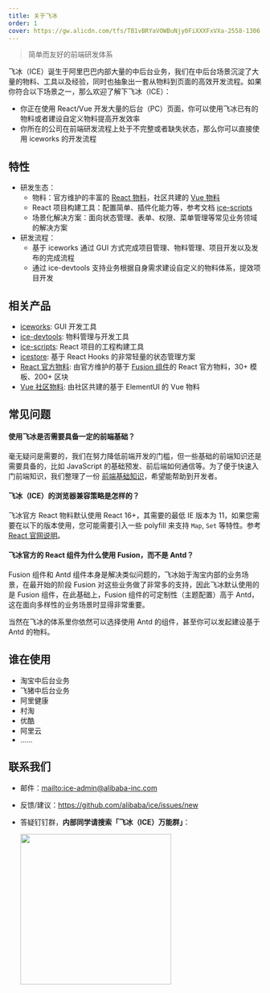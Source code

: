 ```yaml
---
title: 关于飞冰
order: 1
cover: https://gw.alicdn.com/tfs/TB1vBRYaVOWBuNjy0FiXXXFxVXa-2558-1306.jpg
---
```


> 简单而友好的前端研发体系

飞冰（ICE）诞生于阿里巴巴内部大量的中后台业务，我们在中后台场景沉淀了大量的物料、工具以及经验，同时也抽象出一套从物料到页面的高效开发流程。如果你符合以下场景之一，那么欢迎了解下飞冰（ICE）：

- 你正在使用 React/Vue 开发大量的后台（PC）页面，你可以使用飞冰已有的物料或者建设自定义物料提高开发效率
- 你所在的公司在前端研发流程上处于不完整或者缺失状态，那么你可以直接使用 iceworks 的开发流程

## 特性

- 研发生态：
  - 物料：官方维护的丰富的 [React 物料](https://ice.work/scaffold)，社区共建的 [Vue 物料](https://ice.work/block?type=vue)
  - React 项目构建工具：配置简单、插件化能力等，参考文档 [ice-scripts](https://ice.work/docs/cli/about)
  - 场景化解决方案：面向状态管理、表单、权限、菜单管理等常见业务领域的解决方案
- 研发流程：
  - 基于 iceworks 通过 GUI 方式完成项目管理、物料管理、项目开发以及发布的完成流程
  - 通过 ice-devtools 支持业务根据自身需求建设自定义的物料体系，提效项目开发

## 相关产品

- [iceworks](https://ice.work/iceworks): GUI 开发工具
- [ice-devtools](https://ice.work/docs/materials/about): 物料管理与开发工具
- [ice-scripts](https://ice.work/docs/cli/about): React 项目的工程构建工具
- [icestore](https://github.com/ice-lab/icestore): 基于 React Hooks 的非常轻量的状态管理方案
- [React 官方物料](https://github.com/ice-lab/react-materials): 由官方维护的基于 [Fusion 组件](https://fusion.design/component)的 React 官方物料，30+ 模板、200+ 区块
- [Vue 社区物料](https://github.com/ice-lab/vue-materials): 由社区共建的基于 ElementUI 的 Vue 物料

## 常见问题

#### 使用飞冰是否需要具备一定的前端基础？

毫无疑问是需要的，我们在努力降低前端开发的门槛，但一些基础的前端知识还是需要具备的，比如 JavaScript 的基础预发、前后端如何通信等。为了便于快速入门前端知识，我们整理了一份 [前端基础知识](/docs/guide/dev/front-basic.md)，希望能帮助到开发者。

#### 飞冰（ICE）的浏览器兼容策略是怎样的？

飞冰官方 React 物料默认使用 React 16+，其需要的最低 IE 版本为 11，如果您需要在以下的版本使用，您可能需要引入一些 polyfill 来支持 `Map`, `Set` 等特性。参考[React 官网说明](https://reactjs.org/blog/2017/09/26/react-v16.0.html#javascript-environment-requirements)。

#### 飞冰官方的 React 组件为什么使用 Fusion，而不是 Antd？

Fusion 组件和 Antd 组件本身是解决类似问题的，飞冰始于淘宝内部的业务场景，在最开始的阶段 Fusion 对这些业务做了非常多的支持，因此飞冰默认使用的是 Fusion 组件，在此基础上，Fusion 组件的可定制性（主题配置）高于 Antd，这在面向多样性的业务场景时显得非常重要。

当然在飞冰的体系里你依然可以选择使用 Antd 的组件，甚至你可以发起建设基于 Antd 的物料。

## 谁在使用

- 淘宝中后台业务
- 飞猪中后台业务
- 阿里健康
- 村淘
- 优酷
- 阿里云
- ……

## 联系我们

* 邮件：<mailto:ice-admin@alibaba-inc.com>
* 反馈/建议：<https://github.com/alibaba/ice/issues/new>
* 答疑钉钉群，**内部同学请搜索「飞冰（ICE）万能群」**：

  <img src="http://ice.alicdn.com/assets/images/qrcode.png" width="300" />
